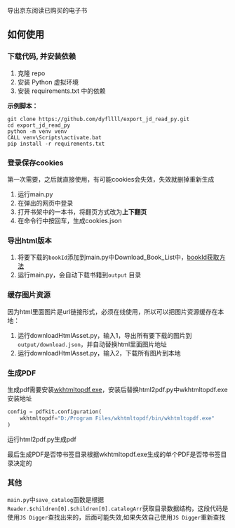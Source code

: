 导出京东阅读已购买的电子书

## 如何使用

### 下载代码, 并安装依赖

1. 克隆 repo
2. 安装 Python 虚拟环境
3. 安装 requirements.txt 中的依赖

**示例脚本：**

```
git clone https://github.com/dyfllll/export_jd_read_py.git
cd export_jd_read_py
python -m venv venv
CALL venv\Scripts\activate.bat
pip install -r requirements.txt
```

### 登录保存cookies

第一次需要，之后就直接使用，有可能cookies会失效，失效就删掉重新生成

1. 运行main.py
2. 在弹出的网页中登录
3. 打开书架中的一本书，将翻页方式改为**上下翻页**
4. 在命令行中按回车，生成cookies.json

### 导出html版本

1. 将要下载的`bookId`添加到main.py中Download_Book_List中，[bookId获取方法](https://github.com/goodwjf/export_jd_read)
2. 运行main.py，会自动下载书籍到`output` 目录

### 缓存图片资源

因为html里面图片是url链接形式，必须在线使用，所以可以把图片资源缓存在本地：

1. 运行downloadHtmlAsset.py，输入1，导出所有要下载的图片到`output/download.json`，并自动替换html里面图片地址
2. 运行downloadHtmlAsset.py，输入2，下载所有图片到本地

### 生成PDF

生成pdf需要安装[wkhtmltopdf.exe](https://wkhtmltopdf.org/downloads.html)，安装后替换html2pdf.py中wkhtmltopdf.exe安装地址

```python
config = pdfkit.configuration(
    wkhtmltopdf="D:/Program Files/wkhtmltopdf/bin/wkhtmltopdf.exe"
)
```

运行html2pdf.py生成pdf

最后生成PDF是否带书签目录根据wkhtmltopdf.exe生成的单个PDF是否带书签目录决定的

### 其他

`main.py`中`save_catalog`函数是根据`Reader.$children[0].$children[0].catalogArr`获取目录数据结构，这段代码是使用`JS Digger`查找出来的，后面可能失效,如果失效自己使用`JS Digger`重新查找



